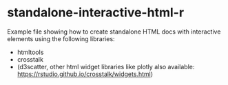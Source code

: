 # standalone-interactive-html-r
Example file showing how to create standalone HTML docs with interactive elements using the following libraries:
- htmltools
- crosstalk
- (d3scatter, other html widget libraries like plotly also available: https://rstudio.github.io/crosstalk/widgets.html)
